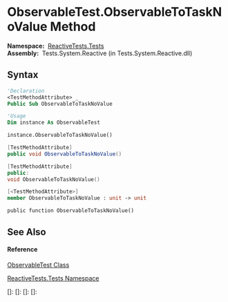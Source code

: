 # ObservableTest.ObservableToTaskNoValue Method

**Namespace:**  [ReactiveTests.Tests](ReactiveTests.Tests\ReactiveTests.Tests.md)  
**Assembly:**  Tests.System.Reactive (in Tests.System.Reactive.dll)

## Syntax

```vb
'Declaration
<TestMethodAttribute> _
Public Sub ObservableToTaskNoValue
```

```vb
'Usage
Dim instance As ObservableTest

instance.ObservableToTaskNoValue()
```

```csharp
[TestMethodAttribute]
public void ObservableToTaskNoValue()
```

```c++
[TestMethodAttribute]
public:
void ObservableToTaskNoValue()
```

```fsharp
[<TestMethodAttribute>]
member ObservableToTaskNoValue : unit -> unit 
```

```jscript
public function ObservableToTaskNoValue()
```

## See Also

#### Reference

[ObservableTest Class](ObservableTest\ObservableTest.md)

[ReactiveTests.Tests Namespace](ReactiveTests.Tests\ReactiveTests.Tests.md)

[]: 
[]: 
[]: 
[]: 